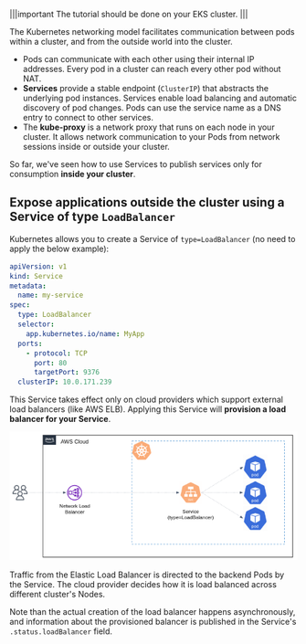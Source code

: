 |||important
The tutorial should be done on your EKS cluster.
|||


The Kubernetes networking model facilitates communication between pods within a cluster, and from the outside world into the cluster.

- Pods can communicate with each other using their internal IP addresses. 
  Every pod in a cluster can reach every other pod without NAT.
- **Services** provide a stable endpoint (`ClusterIP`) that abstracts the underlying pod instances. Services enable load balancing and automatic discovery of pod changes.
  Pods can use the service name as a DNS entry to connect to other services.
- The **kube-proxy** is a network proxy that runs on each node in your cluster. It allows network communication to your Pods from network sessions inside or outside your cluster.


So far, we've seen how to use Services to publish services only for consumption **inside your cluster**.

## Expose applications outside the cluster using a Service of type `LoadBalancer`

Kubernetes allows you to create a Service of `type=LoadBalancer` (no need to apply the below example):

```yaml
apiVersion: v1
kind: Service
metadata:
  name: my-service
spec:
  type: LoadBalancer
  selector:
    app.kubernetes.io/name: MyApp
  ports:
    - protocol: TCP
      port: 80
      targetPort: 9376
  clusterIP: 10.0.171.239
```

This Service takes effect only on cloud providers which support external load balancers (like AWS ELB). 
Applying this Service will **provision a load balancer for your Service**. 

![.guides/img/k8s_lb-service](./k8s_lb-service.png)


Traffic from the Elastic Load Balancer is directed to the backend Pods by the Service. The cloud provider decides how it is load balanced across different cluster's Nodes.

Note than the actual creation of the load balancer happens asynchronously, and information about the provisioned balancer is published in the Service's `.status.loadBalancer` field.

